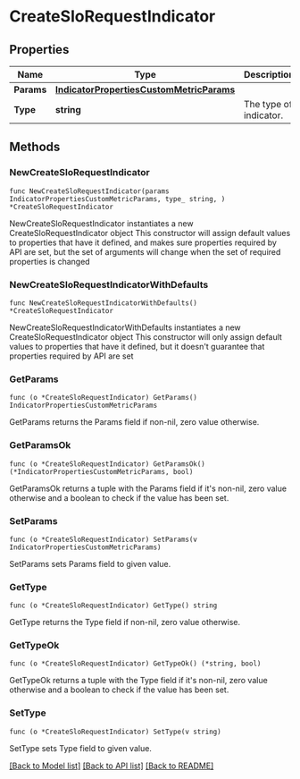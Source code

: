 # CreateSloRequestIndicator

## Properties

Name | Type | Description | Notes
------------ | ------------- | ------------- | -------------
**Params** | [**IndicatorPropertiesCustomMetricParams**](IndicatorPropertiesCustomMetricParams.md) |  | 
**Type** | **string** | The type of indicator. | 

## Methods

### NewCreateSloRequestIndicator

`func NewCreateSloRequestIndicator(params IndicatorPropertiesCustomMetricParams, type_ string, ) *CreateSloRequestIndicator`

NewCreateSloRequestIndicator instantiates a new CreateSloRequestIndicator object
This constructor will assign default values to properties that have it defined,
and makes sure properties required by API are set, but the set of arguments
will change when the set of required properties is changed

### NewCreateSloRequestIndicatorWithDefaults

`func NewCreateSloRequestIndicatorWithDefaults() *CreateSloRequestIndicator`

NewCreateSloRequestIndicatorWithDefaults instantiates a new CreateSloRequestIndicator object
This constructor will only assign default values to properties that have it defined,
but it doesn't guarantee that properties required by API are set

### GetParams

`func (o *CreateSloRequestIndicator) GetParams() IndicatorPropertiesCustomMetricParams`

GetParams returns the Params field if non-nil, zero value otherwise.

### GetParamsOk

`func (o *CreateSloRequestIndicator) GetParamsOk() (*IndicatorPropertiesCustomMetricParams, bool)`

GetParamsOk returns a tuple with the Params field if it's non-nil, zero value otherwise
and a boolean to check if the value has been set.

### SetParams

`func (o *CreateSloRequestIndicator) SetParams(v IndicatorPropertiesCustomMetricParams)`

SetParams sets Params field to given value.


### GetType

`func (o *CreateSloRequestIndicator) GetType() string`

GetType returns the Type field if non-nil, zero value otherwise.

### GetTypeOk

`func (o *CreateSloRequestIndicator) GetTypeOk() (*string, bool)`

GetTypeOk returns a tuple with the Type field if it's non-nil, zero value otherwise
and a boolean to check if the value has been set.

### SetType

`func (o *CreateSloRequestIndicator) SetType(v string)`

SetType sets Type field to given value.



[[Back to Model list]](../README.md#documentation-for-models) [[Back to API list]](../README.md#documentation-for-api-endpoints) [[Back to README]](../README.md)


